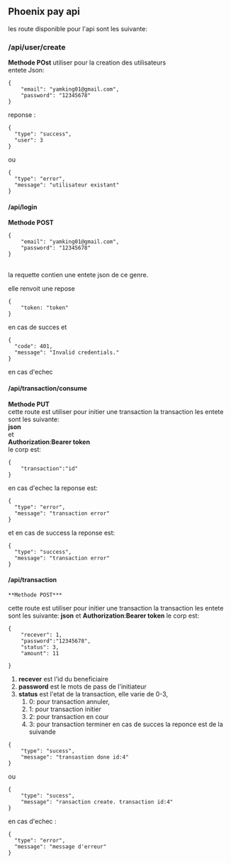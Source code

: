 ## Phoenix pay api ##

les route disponible pour l'api sont les suivante:

### /api/user/create ###
**Methode POst**
utiliser pour la creation des utilisateurs <br>
entete Json:
```
{
	"email": "yamking01@gmail.com",
	"password": "12345678"
}
```
reponse :
```
{
  "type": "success",
  "user": 3
}
```
ou
```
{
  "type": "error",
  "message": "utilisateur existant"
}
```

#### /api/login ####
**Methode POST** 
```
{
	"email": "yamking01@gmail.com",
	"password": "12345678"
}
```
<br>
la requette contien une entete json de ce genre.

elle renvoit une repose 
```
{
    "token: "token"
}
```
 en cas de succes  et 
```
{
  "code": 401,
  "message": "Invalid credentials."
}
```
en cas d'echec
#### /api/transaction/consume ####
**Methode PUT** <br>
cette route est  utiliser pour initier une transaction la transaction les entete sont les suivante:
<br>
**json** 
<br>
et
<br>
**Authorization**:**Bearer token**
<br>
le corp est:
```
{
	"transaction":"id"
}
```
en cas d'echec la reponse est:
```
{
  "type": "error",
  "message": "transaction error"
}
```
et en cas de success la reponse est:
```
{
  "type": "success",
  "message": "transaction error"
}
```
#### /api/transaction ####

    **Methode POST***
cette route est  utiliser pour initier une transaction la transaction les entete sont les suivante:
**json** 
et
**Authorization**:**Bearer token**
le corp est:
```
{
	"recever": 1,
	"password":"12345678",
	"status": 3,
	"amount": 11
	
}
```

1. **recever** est l'id du beneficiaire
2. **password** est le mots de pass de l'initiateur
3. **status** est l'etat de la transaction, elle varie de 0-3,
    1. 0: pour transaction annuler,
    2. 1: pour transaction initier
    3. 2: pour transaction en cour
    4. 3: pour transaction terminer
en cas de succes la reponce est de la suivande 
```
{
    "type": "sucess",
    "message": "transastion done id:4"
}
```
ou
```
{
    "type": "sucess",
    "message": "ransaction create. transaction id:4"
}
```
en cas d'echec :
```
{
  "type": "error",
  "message": "message d'erreur"
}
```